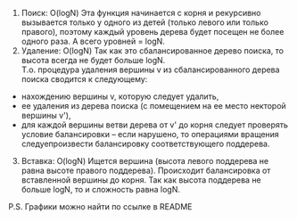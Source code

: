 1) Поиск:
   O(logN) 
Эта функция начинается с корня и рекурсивно вызывается только у одного из детей (только левого или только правого), 
поэтому каждый уровень дерева будет посещен не более одного раза. 
А всего уровней = logN.  
2) Удаление:
   O(logN) 
Так как это сбалансированное дерево поиска, то высота всегда не будет больше logN.  
Т.о. процедура удаления вершины v из сбалансированного дерева поиска сводится к следующему:
-  нахождению вершины v, которую следует удалить,
-  ее удаления из дерева поиска (с помещением на ее место некторой вершины v'),
-  для каждой вершины ветви дерева от v' до корня  следует проверять условие балансировки – если нарушено, то операциями вращения следуепроизвести балансировку соответствующего поддерева.


3) Вставка:
   O(logN)
Ищется вершина (высота левого поддерева не равна высоте правого поддерева). 
Происходит балансировка от вставленной вершины до корня. 
Так как высота поддерева не больше logN, то и сложность равна logN.

P.S. Графики можно найти по ссылке в README
